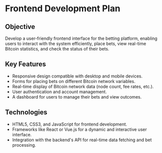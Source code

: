 # Frontend Development Plan

## Objective
Develop a user-friendly frontend interface for the betting platform, enabling users to interact with the system efficiently, place bets, view real-time Bitcoin statistics, and check the status of their bets.

## Key Features
- Responsive design compatible with desktop and mobile devices.
- Forms for placing bets on different Bitcoin network variables.
- Real-time display of Bitcoin network data (node count, fee rates, etc.).
- User authentication and account management.
- A dashboard for users to manage their bets and view outcomes.

## Technologies
- HTML5, CSS3, and JavaScript for frontend development.
- Frameworks like React or Vue.js for a dynamic and interactive user interface.
- Integration with the backend's API for real-time data fetching and bet processing.